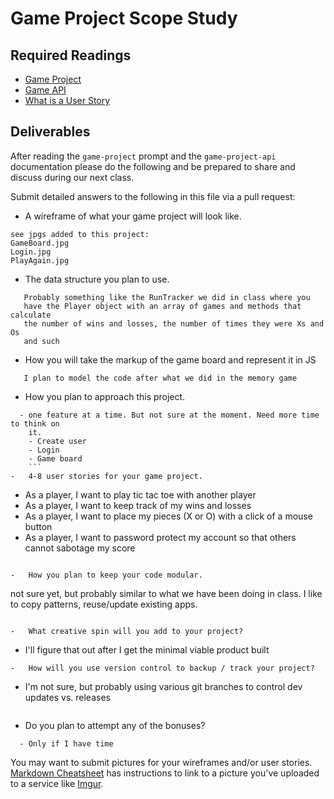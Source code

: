 # Game Project Scope Study

## Required Readings

-   [Game Project](https://github.com/ga-wdi-boston/game-project)
-   [Game API](https://github.com/ga-wdi-boston/game-project-api)
-   [What is a User Story](https://www.mountaingoatsoftware.com/agile/user-stories)

## Deliverables

After reading the `game-project` prompt and the `game-project-api` documentation
please do the following and be prepared to share and discuss during our next
class.

Submit detailed answers to the following in this file via a pull request:

-   A wireframe of what your game project will look like.
```
see jpgs added to this project:
GameBoard.jpg
Login.jpg
PlayAgain.jpg
```

-   The data structure you plan to use.
```
   Probably something like the RunTracker we did in class where you
   have the Player object with an array of games and methods that calculate
   the number of wins and losses, the number of times they were Xs and Os
   and such
```
-   How you will take the markup of the game board and represent it in JS
```
   I plan to model the code after what we did in the memory game
```
-   How you plan to approach this project.

```
  - one feature at a time. But not sure at the moment. Need more time to think on
    it.
    - Create user
    - Login
    - Game board
    ```
-   4-8 user stories for your game project.
```
  - As a player, I want to play tic tac toe with another player
  - As a player, I want to keep track of my wins and losses
  - As a player, I want to place my pieces (X or O) with a click of a mouse button
  - As a player, I want to password protect my account so that others cannot sabotage my score
  ```

-   How you plan to keep your code modular.
```
not sure yet, but probably similar to what we have been doing in class. I like to
copy patterns, reuse/update existing apps.
```

-   What creative spin will you add to your project?
```
  - I'll figure that out after I get the minimal viable product built
  ```
-   How will you use version control to backup / track your project?
```
  - I'm not sure, but probably using various git branches to control dev updates
     vs. releases
     ```
-   Do you plan to attempt any of the bonuses?
```
  - Only if I have time
  ```

You may want to submit pictures for your wireframes and/or user stories.
[Markdown Cheatsheet](https://github.com/adam-p/markdown-here/wiki/Markdown-Cheatsheet)
has instructions to link to a picture you've uploaded to a service like [Imgur](http://imgur.com/).
